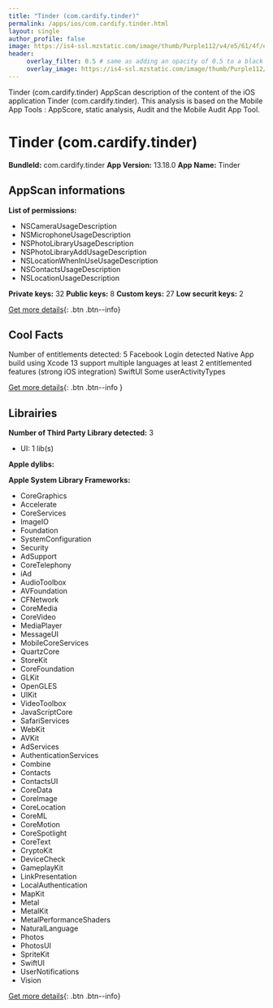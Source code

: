 ```yaml
---
title: "Tinder (com.cardify.tinder)"
permalink: /apps/ios/com.cardify.tinder.html
layout: single
author_profile: false
image: https://is4-ssl.mzstatic.com/image/thumb/Purple112/v4/e5/61/4f/e5614f85-82f1-c7de-0193-def3091cdc02/AppIcon-1x_U007emarketing-0-7-0-85-220.png/512x512bb.jpg
header: 
     overlay_filter: 0.5 # same as adding an opacity of 0.5 to a black background
     overlay_image: https://is4-ssl.mzstatic.com/image/thumb/Purple112/v4/e5/61/4f/e5614f85-82f1-c7de-0193-def3091cdc02/AppIcon-1x_U007emarketing-0-7-0-85-220.png/512x512bb.jpg
---
```

Tinder (com.cardify.tinder) AppScan description of the content of the iOS application Tinder (com.cardify.tinder). This analysis is based on the Mobile App Tools : AppScore, static analysis, Audit and the Mobile Audit App Tool.

# Tinder (com.cardify.tinder)

**BundleId:** com.cardify.tinder
**App Version:** 13.18.0
**App Name:** Tinder


## AppScan informations 

**List of permissions:** 
- NSCameraUsageDescription
- NSMicrophoneUsageDescription
- NSPhotoLibraryUsageDescription
- NSPhotoLibraryAddUsageDescription
- NSLocationWhenInUseUsageDescription
- NSContactsUsageDescription
- NSLocationUsageDescription
  
  
**Private keys:** 32
**Public keys:** 8
**Custom keys:** 27
**Low securit keys:** 2
  
[Get more details](/pricing.html){: .btn .btn--info}

## Cool Facts

Number of entitlements detected: 5
Facebook Login detected
Native App
build using Xcode 13
support multiple languages
at least 2 entitlemented features (strong iOS integration)
SwiftUI
Some userActivityTypes
  
[Get more details](/pricing.html){: .btn .btn--info }

## Librairies 
**Number of Third Party Library detected:** 3
- UI: 1 lib(s)


**Apple dylibs:**


**Apple System Library Frameworks:**
- CoreGraphics
- Accelerate
- CoreServices
- ImageIO
- Foundation
- SystemConfiguration
- Security
- AdSupport
- CoreTelephony
- iAd
- AudioToolbox
- AVFoundation
- CFNetwork
- CoreMedia
- CoreVideo
- MediaPlayer
- MessageUI
- MobileCoreServices
- QuartzCore
- StoreKit
- CoreFoundation
- GLKit
- OpenGLES
- UIKit
- VideoToolbox
- JavaScriptCore
- SafariServices
- WebKit
- AVKit
- AdServices
- AuthenticationServices
- Combine
- Contacts
- ContactsUI
- CoreData
- CoreImage
- CoreLocation
- CoreML
- CoreMotion
- CoreSpotlight
- CoreText
- CryptoKit
- DeviceCheck
- GameplayKit
- LinkPresentation
- LocalAuthentication
- MapKit
- Metal
- MetalKit
- MetalPerformanceShaders
- NaturalLanguage
- Photos
- PhotosUI
- SpriteKit
- SwiftUI
- UserNotifications
- Vision


  
[Get more details](/pricing.html){: .btn .btn--info}

